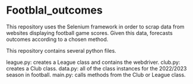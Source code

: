 # Footblal_outcomes
This repository uses the Selenium framework in order to scrap data from websites displaying football game scores. Given this data, forecasts outcomes according to a chosen method.

This repository contains several  python files. 

league.py: creates a League class and contains the webdriver.
club.py: creates a Club class.
data.py: all of the class instances for the 2022/2023 season in football.
main.py: calls methods from the Club or League class.
